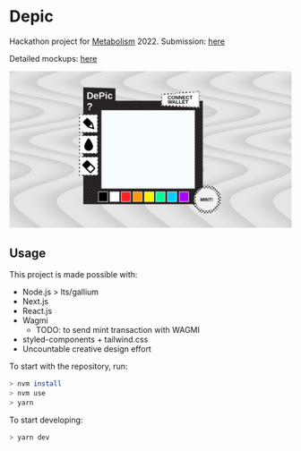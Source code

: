 # Depic

Hackathon project for [Metabolism](https://zora.ethglobal.com/) 2022. Submission: [here](https://ethglobal.com/showcase/depic-11iy6)

Detailed mockups: [here](interface/)

![IMAGINING](mockups.png)

## Usage

This project is made possible with:

- Node.js > lts/gallium
- Next.js
- React.js
- Wagmi
  - TODO: to send mint transaction with WAGMI
- styled-components + tailwind.css
- Uncountable creative design effort

To start with the repository, run:

```sh
> nvm install
> nvm use
> yarn
```

To start developing:

```sh
> yarn dev
```
